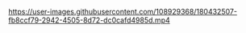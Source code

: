 

https://user-images.githubusercontent.com/108929368/180432507-fb8ccf79-2942-4505-8d72-dc0cafd4985d.mp4


